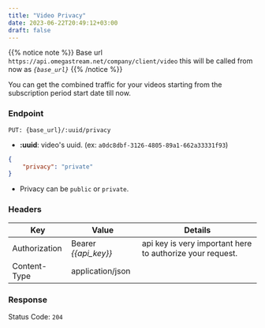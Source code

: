 ```yaml
---
title: "Video Privacy"
date: 2023-06-22T20:49:12+03:00
draft: false
---
```



{{% notice note %}}
Base url `https://api.omegastream.net/company/client/video` this will be called from now as *`{base_url}`*
{{% /notice %}}

You can get the combined traffic for your videos starting from the subscription period start date till now.

### Endpoint

```url
PUT: {base_url}/:uuid/privacy
```

- **:uuid**: video's uuid. (ex: `a0dc8dbf-3126-4805-89a1-662a33331f93`)

```json
{
    "privacy": "private"
}
```

- Privacy can be `public` or `private`.

### Headers

| Key           | Value              | Details                                                 |
|---------------|--------------------|---------------------------------------------------------|
| Authorization | Bearer *{{api_key}}* | api key is very important here to authorize your request. |
| Content-Type  | application/json   |                                                         |

### Response

Status Code: `204`